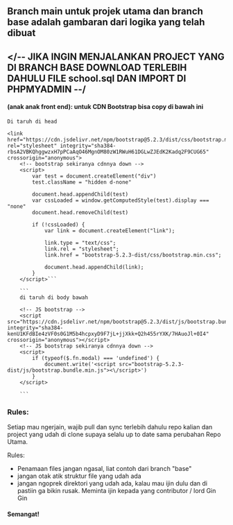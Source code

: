 ## Branch main untuk projek utama dan branch base adalah gambaran dari logika yang telah dibuat

## **</-- JIKA INGIN MENJALANKAN PROJECT YANG DI BRANCH BASE DOWNLOAD TERLEBIH DAHULU FILE school.sql DAN IMPORT DI PHPMYADMIN --/**

#### (anak anak front end): untuk CDN Bootstrap bisa copy di bawah ini

````
Di taruh di head

<link href="https://cdn.jsdelivr.net/npm/bootstrap@5.2.3/dist/css/bootstrap.min.css" rel="stylesheet" integrity="sha384-rbsA2VBKQhggwzxH7pPCaAqO46MgnOM80zW1RWuH61DGLwZJEdK2Kadq2F9CUG65" crossorigin="anonymous">
    <!-- bootstrap sekiranya cdnnya down -->
    <script>
        var test = document.createElement("div")
        test.className = "hidden d-none"

        document.head.appendChild(test)
        var cssLoaded = window.getComputedStyle(test).display === "none"
        document.head.removeChild(test)

        if (!cssLoaded) {
            var link = document.createElement("link");

            link.type = "text/css";
            link.rel = "stylesheet";
            link.href = "bootstrap-5.2.3-dist/css/bootstrap.min.css";

            document.head.appendChild(link);
        }
    </script>```

    ```
    di taruh di body bawah

    <!-- JS bootstrap -->
    <script src="https://cdn.jsdelivr.net/npm/bootstrap@5.2.3/dist/js/bootstrap.bundle.min.js" integrity="sha384-kenU1KFdBIe4zVF0s0G1M5b4hcpxyD9F7jL+jjXkk+Q2h455rYXK/7HAuoJl+0I4" crossorigin="anonymous"></script>
    <!-- JS bootstrap sekiranya cdnnya down -->
    <script>
        if (typeof($.fn.modal) === 'undefined') {
            document.write('<script src="bootstrap-5.2.3-dist/js/bootstrap.bundle.min.js"><\/script>')
        }
    </script>

    ```
````

### Rules:

<p>
Setiap mau ngerjain, wajib pull dan sync terlebih dahulu repo kalian dan project yang udah di clone supaya selalu up to date sama perubahan Repo Utama.

Rules:

- Penamaan files jangan ngasal, liat contoh dari branch "base"
- jangan otak atik struktur file yang udah ada
- jangan ngoprek direktori yang udah ada, kalau mau ijin dulu dan di pastiin ga bikin rusak. Meminta ijin kepada yang contributor / lord Gin Gin
</p>

#### Semangat!
